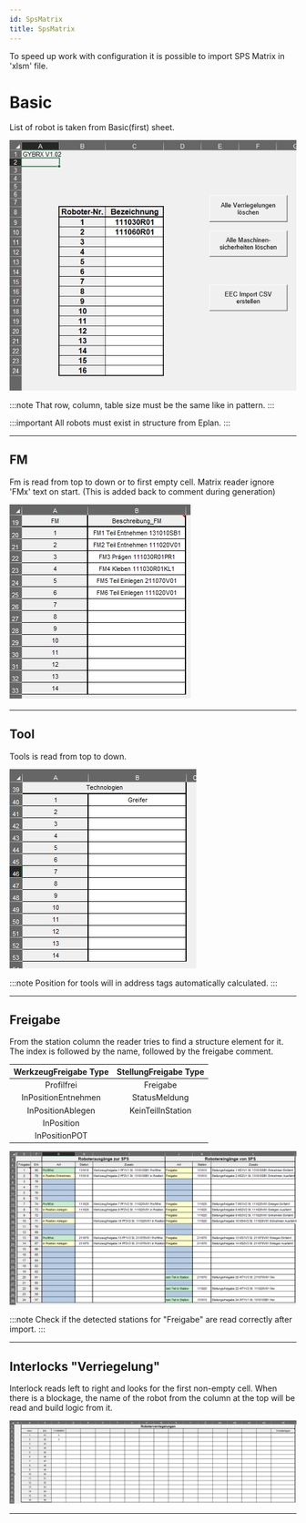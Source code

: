 ```yaml
---
id: SpsMatrix
title: SpsMatrix
---
```


To speed up work with configuration it is possible to import SPS Matrix in 'xlsm' file.
 
# Basic

List of robot is taken from Basic(first) sheet.

![img](../assets/docs/spsMatrix/Basic.jpg)

:::note
That row, column, table size must be the same like in pattern.
:::

:::important
All robots must exist in structure from Eplan.
:::

---

## FM

Fm is read from top to down or to first empty cell. Matrix reader ignore 'FMx' text on start. (This is added back to comment during generation)    

![img](../assets/docs/spsMatrix/Fm.jpg)

---

## Tool

Tools is read from top to down.

![img](../assets/docs/spsMatrix/Tools.jpg)

:::note
Position for tools will in address tags automatically calculated.
:::

---

## Freigabe

From the station column the reader tries to find a structure element for it.
The index is followed by the name, followed by the freigabe comment.


|WerkzeugFreigabe Type   |StellungFreigabe Type |
|:------------------:|:---------------:|
|Profilfrei          |Freigabe         |
|InPositionEntnehmen |StatusMeldung    |
|InPositionAblegen   |KeinTeilInStation|
|InPosition          |                 |
|InPositionPOT       |                 |

![img](../assets/docs/spsMatrix/Freigabe.jpg)

:::note
Check if the detected stations for "Freigabe" are read correctly after import.
:::

---

## Interlocks "Verriegelung"

Interlock reads left to right and looks for the first non-empty cell. 
When there is a blockage, the name of the robot from the column at the top will be read and build logic from it.

![img](../assets/docs/spsMatrix/Interlock.jpg)

---